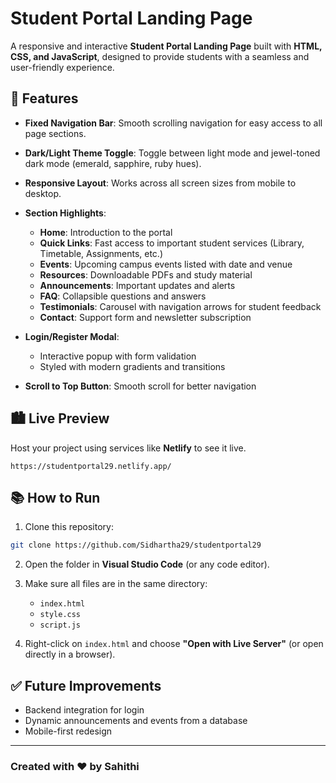 # Student Portal Landing Page

A responsive and interactive **Student Portal Landing Page** built with **HTML, CSS, and JavaScript**, designed to provide students with a seamless and user-friendly experience.

## 🌟 Features

* **Fixed Navigation Bar**: Smooth scrolling navigation for easy access to all page sections.
* **Dark/Light Theme Toggle**: Toggle between light mode and jewel-toned dark mode (emerald, sapphire, ruby hues).
* **Responsive Layout**: Works across all screen sizes from mobile to desktop.
* **Section Highlights**:

  * **Home**: Introduction to the portal
  * **Quick Links**: Fast access to important student services (Library, Timetable, Assignments, etc.)
  * **Events**: Upcoming campus events listed with date and venue
  * **Resources**: Downloadable PDFs and study material
  * **Announcements**: Important updates and alerts
  * **FAQ**: Collapsible questions and answers
  * **Testimonials**: Carousel with navigation arrows for student feedback
  * **Contact**: Support form and newsletter subscription
* **Login/Register Modal**:

  * Interactive popup with form validation
  * Styled with modern gradients and transitions
* **Scroll to Top Button**: Smooth scroll for better navigation

## 🏙️ Live Preview

Host your project using services like **Netlify** to see it live.

`https://studentportal29.netlify.app/`

## 📚 How to Run

1. Clone this repository:

```bash
git clone https://github.com/Sidhartha29/studentportal29
```

2. Open the folder in **Visual Studio Code** (or any code editor).

3. Make sure all files are in the same directory:

   * `index.html`
   * `style.css`
   * `script.js`

4. Right-click on `index.html` and choose **"Open with Live Server"** (or open directly in a browser).

## ✅ Future Improvements

* Backend integration for login
* Dynamic announcements and events from a database
* Mobile-first redesign

---

### Created with ❤️ by Sahithi 
